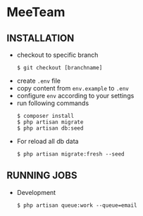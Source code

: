 # MeeTeam

## INSTALLATION
- checkout to specific branch
    ```shell
    $ git checkout [branchname]
    ```
- create `.env` file
- copy content from `env.example` to `.env`
- configure `env` according to your settings
- run following commands
    ```shell
    $ composer install
    $ php artisan migrate
    $ php artisan db:seed
    ```
- For reload all db data
  ```shell
  $ php artisan migrate:fresh --seed
  ```

## RUNNING JOBS
- Development
    ```shell
    $ php artisan queue:work --queue=email
    ```
